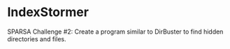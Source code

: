 # IndexStormer
SPARSA Challenge #2: Create a program similar to DirBuster to find hidden directories and files.
